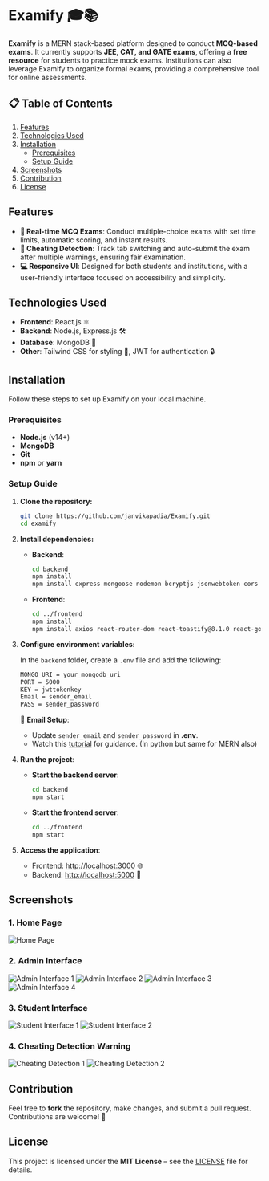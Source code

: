 
# Examify 🎓📚

**Examify** is a MERN stack-based platform designed to conduct **MCQ-based exams**. It currently supports **JEE, CAT, and GATE exams**, offering a **free resource** for students to practice mock exams. Institutions can also leverage Examify to organize formal exams, providing a comprehensive tool for online assessments.

## 📋 Table of Contents
1. [Features](#Features)
2. [Technologies Used](#technologies-used)
3. [Installation](#installation)
   - [Prerequisites](#prerequisites)
   - [Setup Guide](#setup-guide)
4. [Screenshots](#screenshots)
5. [Contribution](#contribution)
6. [License](#license)

## Features

- **📅 Real-time MCQ Exams**: Conduct multiple-choice exams with set time limits, automatic scoring, and instant results.
- **🚨 Cheating Detection**: Track tab switching and auto-submit the exam after multiple warnings, ensuring fair examination.
- **💻 Responsive UI**: Designed for both students and institutions, with a user-friendly interface focused on accessibility and simplicity.

## Technologies Used

- **Frontend**: React.js ⚛️
- **Backend**: Node.js, Express.js 🛠️
- **Database**: MongoDB 🍃
- **Other**: Tailwind CSS for styling 🎨, JWT for authentication 🔒

## Installation

Follow these steps to set up Examify on your local machine.

### Prerequisites

- **Node.js** (v14+)
- **MongoDB**
- **Git**
- **npm** or **yarn**

### Setup Guide

1. **Clone the repository:**
   ```bash
   git clone https://github.com/janvikapadia/Examify.git
   cd examify
   ```

2. **Install dependencies:**


   - **Backend**:
     ```bash
     cd backend
     npm install
     npm install express mongoose nodemon bcryptjs jsonwebtoken cors dotenv cookie-parser axios
     ```

   - **Frontend**:
     ```bash
     cd ../frontend
     npm install
     npm install axios react-router-dom react-toastify@8.1.0 react-google-recaptcha
     ```

3. **Configure environment variables:**


   In the `backend` folder, create a `.env` file and add the following:
   ```bash
   MONGO_URI = your_mongodb_uri
   PORT = 5000
   KEY = jwttokenkey
   Email = sender_email
   PASS = sender_password
   ```

   📨 **Email Setup**:
    - Update `sender_email` and `sender_password` in **.env**.
    - Watch this [tutorial](https://youtube.com/shorts/n9Ooxum-iUo?si=uwrhEo26S_Qj9zsC) for guidance. (In python but same for MERN also)

4. **Run the project**:

   - **Start the backend server**:
     ```bash
     cd backend
     npm start
     ```

   - **Start the frontend server**:
     ```bash
     cd ../frontend
     npm start
     ```

5. **Access the application**:

   - Frontend: [http://localhost:3000](http://localhost:3000) 🌐
   - Backend: [http://localhost:5000](http://localhost:5000) 🚀

## Screenshots

### 1. Home Page
![Home Page](./screenshots/homepage.png)

### 2. Admin Interface
![Admin Interface 1](./screenshots/admininterface1.png)
![Admin Interface 2](./screenshots/admininterface2.png)
![Admin Interface 3](./screenshots/admininterface3.png)
![Admin Interface 4](./screenshots/admininterface4.png)

### 3. Student Interface
![Student Interface 1](./screenshots/studentinterface1.png)
![Student Interface 2](./screenshots/studentinterface2.png)

### 4. Cheating Detection Warning
![Cheating Detection 1](./screenshots/detection1.png)
![Cheating Detection 2](./screenshots/detection2.png)

## Contribution

Feel free to **fork** the repository, make changes, and submit a pull request. Contributions are welcome! 🌟

## License

This project is licensed under the **MIT License** – see the [LICENSE](LICENSE) file for details.

